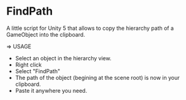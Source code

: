 # FindPath
A little script for Unity 5 that allows to copy the hierarchy path of a GameObject into the clipboard.


=> USAGE
- Select an object in the hierarchy view.
- Right click
- Select "FindPath"
- The path of the object (begining at the scene root) is now in your clipboard.
- Paste it anywhere you need.

